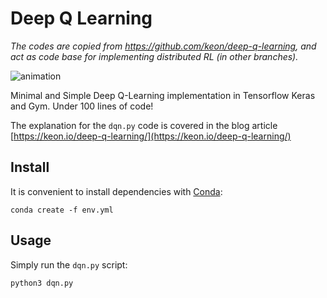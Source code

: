 # Deep Q Learning

*The codes are copied from <https://github.com/keon/deep-q-learning>, and act as code base for implementing distributed RL (in other branches).*

![animation](./assets/animation.gif)

Minimal and Simple Deep Q-Learning implementation in Tensorflow Keras and Gym. Under 100 lines of code!

The explanation for the `dqn.py` code is covered in the blog article
[https://keon.io/deep-q-learning/](https://keon.io/deep-q-learning/)

## Install

It is convenient to install dependencies with [Conda](https://docs.conda.io/en/latest/):

```shell script
conda create -f env.yml
```

## Usage

Simply run the `dqn.py` script:

```shell script
python3 dqn.py
```
